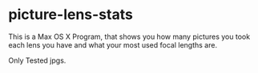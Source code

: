 # picture-lens-stats
This is a Max OS X Program, that shows you how many pictures you took each lens you have and what your most used focal lengths are.

Only Tested jpgs.
